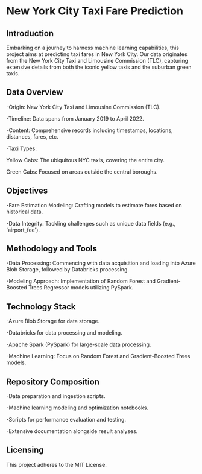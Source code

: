 # New York City Taxi Fare Prediction

## Introduction

Embarking on a journey to harness machine learning capabilities, this project aims at predicting taxi fares in New York City. Our data originates from the New York City Taxi and Limousine Commission (TLC), capturing extensive details from both the iconic yellow taxis and the suburban green taxis.

## Data Overview

-Origin: New York City Taxi and Limousine Commission (TLC).

-Timeline: Data spans from January 2019 to April 2022.

-Content: Comprehensive records including timestamps, locations, distances, fares, etc.

-Taxi Types:

Yellow Cabs: The ubiquitous NYC taxis, covering the entire city.

Green Cabs: Focused on areas outside the central boroughs.

## Objectives

-Fare Estimation Modeling: Crafting models to estimate fares based on historical data.

-Data Integrity: Tackling challenges such as unique data fields (e.g., 'airport_fee').

## Methodology and Tools

-Data Processing: Commencing with data acquisition and loading into Azure Blob Storage, followed by Databricks processing.

-Modeling Approach: Implementation of Random Forest and Gradient-Boosted Trees Regressor models utilizing PySpark.

## Technology Stack

-Azure Blob Storage for data storage.

-Databricks for data processing and modeling.

-Apache Spark (PySpark) for large-scale data processing.

-Machine Learning: Focus on Random Forest and Gradient-Boosted Trees models.

## Repository Composition

-Data preparation and ingestion scripts.

-Machine learning modeling and optimization notebooks.

-Scripts for performance evaluation and testing.

-Extensive documentation alongside result analyses.


## Licensing
This project adheres to the MIT License.
